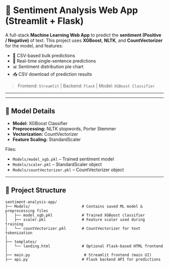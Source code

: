 # 🧠 Sentiment Analysis Web App (Streamlit + Flask)

A full-stack **Machine Learning Web App** to predict the **sentiment (Positive / Negative)** of text. This project uses **XGBoost**, **NLTK**, and **CountVectorizer** for the model, and features:

- 📄 CSV-based bulk predictions
- 💬 Real-time single-sentence predictions
- 📊 Sentiment distribution pie chart
- 📥 CSV download of prediction results

> Frontend: `Streamlit` | Backend: `Flask` | Model: `XGBoost Classifier`

---


---

## 🧠 Model Details

- **Model:** XGBoost Classifier
- **Preprocessing:** NLTK stopwords, Porter Stemmer
- **Vectorization:** CountVectorizer
- **Feature Scaling:** StandardScaler

Files:
- `Models/model_xgb.pkl` – Trained sentiment model
- `Models/scaler.pkl` – StandardScaler object
- `Models/countVectorizer.pkl` – CountVectorizer object

---

## 📂 Project Structure
```
sentiment-analysis-app/
├── Models/                       # Contains saved ML model & preprocessing files
│   ├── model_xgb.pkl             # Trained XGBoost classifier
│   ├── scaler.pkl                # Feature scaler used during training
│   └── countVectorizer.pkl       # CountVectorizer for text tokenization
│
├── templates/
│   └── landing.html              # Optional Flask-based HTML frontend
│
├── main.py                        # Streamlit frontend (main UI)
├── api.py                        # Flask backend API for predictions

